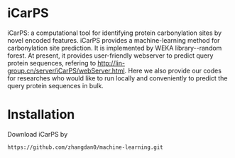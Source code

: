 # iCarPS
iCarPS: a computational tool for identifying protein carbonylation sites by novel encoded features.
iCarPS provides a machine-learning method for carbonylation site prediction. It is implemented by WEKA library--random forest. At present, it provides user-friendly webserver to predict query protein sequences, refering to http://lin-group.cn/server/iCarPS/webServer.html. Here we also provide our codes for researches who would like to run locally and conveniently to predict the query protein sequences in bulk.

# Installation
Download iCarPS by 

`https://github.com/zhangdan0/machine-learning.git`
